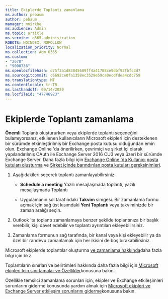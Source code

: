 ```yaml
---
title: Ekiplerde Toplantı zamanlama
ms.author: pebaum
author: pebaum
manager: mnirkhe
ms.audience: Admin
ms.topic: article
ms.service: o365-administration
ROBOTS: NOINDEX, NOFOLLOW
localization_priority: Normal
ms.collection: Adm_O365
ms.custom:
- "2678"
- "9000736"
ms.openlocfilehash: d75f3a1d83845609ff4a41788ce9dbf92fbfc3d7
ms.sourcegitcommit: c6692ce0fa1358ec3529e59ca0ecdfdea4cdc759
ms.translationtype: MT
ms.contentlocale: tr-TR
ms.lasthandoff: 09/14/2020
ms.locfileid: "47746923"
---
```

# <a name="schedule-a-meeting-in-teams"></a>Ekiplerde Toplantı zamanlama

**Önemli** Toplantı oluştururken veya ekiplerde toplantı seçeneğini bulamıyorsanız, etkilenen kullanıcıların Microsoft ekipleri için desteklenen bir sürümde etkinleştirilmiş bir Exchange posta kutusu olduğundan emin olun. Exchange Online 'da önerilirken, çevrimiçi ve şirket Içi olarak yapılandırılmış OAuth ile Exchange Server 2016 CU3 veya üzeri bir sürümde Exchange Server. Daha fazla bilgi için [Exchange Online 'da Kullanıcı posta kutuları oluşturma](https://docs.microsoft.com/exchange/recipients-in-exchange-online/create-user-mailboxes) ve [Şirket içinde barındırılan posta kutuları gereksinimleri](https://docs.microsoft.com/microsoftteams/exchange-teams-interact#requirements-for-mailboxes-hosted-on-premises). 

1. Aşağıdakileri seçerek toplantı zamanlayabilirsiniz:

    - **Schedule a meeting** Yazılı mesajlaşmada toplantı, yazılı mesajlaşmada Toplantı

    - Uygulamanın sol tarafındaki **Takvim** simgesi. Bir zamanlama formu açmak için sağ üst kısımdaki **Yeni Toplantı** veya takviminizde bir zaman aralığı seçin.

2. Outlook 'ta toplantı zamanlamaya benzer şekilde toplantınıza bir başlık verebilir, kişi davet edebilir ve toplantı ayrıntıları ekleyebilirsiniz.

3. Zamanlama formunun sağ tarafında, bir kanal veya kişi ekleyebilir ya da özel bir randevu zamanlamak için her ikisini de boş bırakabilirsiniz.

Microsoft ekiplerde toplantılar oluşturma [ve zamanlama hakkında](https://support.office.com/article/Schedule-a-meeting-in-Teams-943507a9-8583-4c58-b5d2-8ec8265e04e5)daha fazla bilgi için bkz.

Toplantıların sınırları ve belirtimleri hakkında daha fazla bilgi için [Microsoft ekipleri Için sınırlamalar ve Özellikler](https://docs.microsoft.com/microsoftteams/limits-specifications-teams#meetings-and-calls)konusuna bakın.

Özellikle temsilci zamanlama sorunları için, ekipler ve Exchange etkileşimleri sorunlarını giderme konusunda yardım almak için [Microsoft ekipleri ve Exchange Server etkileşim sorunlarını giderme](https://docs.microsoft.com/microsoftteams/troubleshoot/known-issues/teams-exchange-interaction-issue)konusuna bakın.